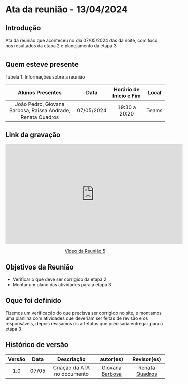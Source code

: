 # Ata da reunião - 13/04/2024

## Introdução
Ata da reunião que aconteceu no dia 07/05/2024 das  da noite, com foco nos resultados da etapa 2 e planejamento da etapa 3 

#

## Quem esteve presente

Tabela 1: Informações sobre a reunião

| Alunos Presentes       | Data | Horário de Inicio e Fim                                 | Local            |
| :--------: | :----: | :--------------------:                    | :---------------: |
|  João Pedro, Giovana Barbosa, Raissa Andrade, Renata Quadros |  07/05/2024   | 19:30 a 20:20 | Teams  | 

## Link da gravação

<p style="text-align: center"><iframe width="560" height="315" src="https://www.youtube.com/embed/yqx7mi9VyFo" title="YouTube video player" frameborder="0" allow="accelerometer; autoplay; clipboard-write; encrypted-media; gyroscope; picture-in-picture; web-share" referrerpolicy="strict-origin-when-cross-origin" allowfullscreen></iframe></p>
<p style="text-align: center"><a href="https://youtu.be/yqx7mi9VyFo" target="blanket">Vídeo da Reunião 5</a></p>

## Objetivos da Reunião

- Verificar o que deve ser corrigido da etapa 2
- Montar um plano das atividades para a etapa 3

## Oque foi definido

Fizemos um verificação do que precisva ser corrigido no site, e montamos uma planilha com atividades que deveriam ser feitas de revisão e os responsáveis, depois revisamos os artefatos que precisaria entregar para a etapa 3

## Histórico de versão
|                            Versão                             |              Data               |                    Descriação                     | autor(es)           |  Revisor(es)          |
| :----------------------------------------------------------: | :-------------------------------: | :-------------------------------------------------: | :-------------------------------: |  :-------------------------------: | 
| 1.0 |  07/05  | Criação da ATA no documento |[Giovana Barbosa ](https://github.com/gio221) |[Renata Quadros](https://github.com/Renatinha28)  |11/05|